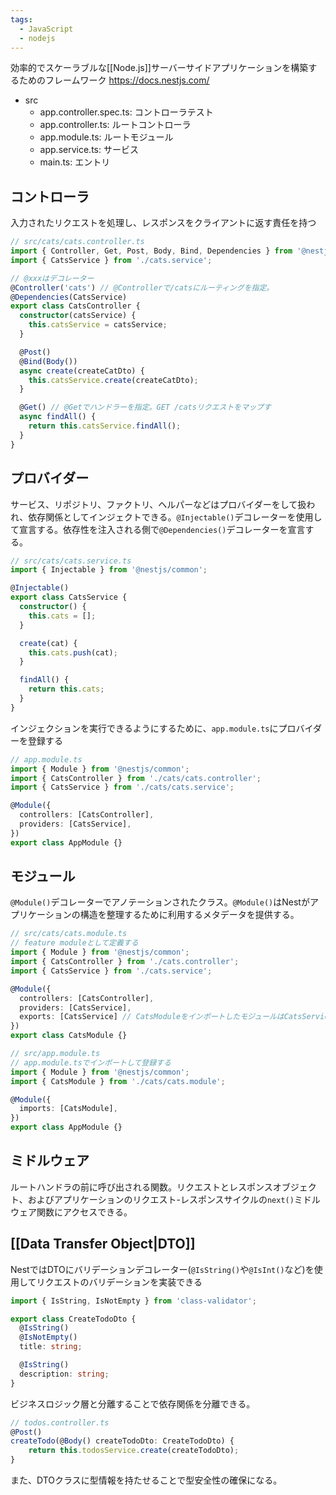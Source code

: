 ```yaml
---
tags:
  - JavaScript
  - nodejs
---
```

効率的でスケーラブルな[[Node.js]]サーバーサイドアプリケーションを構築するためのフレームワーク
https://docs.nestjs.com/

- src
	- app.controller.spec.ts: コントローラテスト
	- app.controller.ts: ルートコントローラ
	- app.module.ts: ルートモジュール
	- app.service.ts: サービス
	- main.ts: エントリ

## コントローラ
入力されたリクエストを処理し、レスポンスをクライアントに返す責任を持つ
```ts
// src/cats/cats.controller.ts
import { Controller, Get, Post, Body, Bind, Dependencies } from '@nestjs/common';
import { CatsService } from './cats.service';

// @xxxはデコレーター
@Controller('cats') // @Controllerで/catsにルーティングを指定。
@Dependencies(CatsService)
export class CatsController {
  constructor(catsService) {
    this.catsService = catsService;
  }

  @Post()
  @Bind(Body())
  async create(createCatDto) {
    this.catsService.create(createCatDto);
  }

  @Get() // @Getでハンドラーを指定。GET /catsリクエストをマップす
  async findAll() {
    return this.catsService.findAll();
  }
}
```
## プロバイダー
サービス、リポジトリ、ファクトリ、ヘルパーなどはプロバイダーをして扱われ、依存関係としてインジェクトできる。`@Injectable()`デコレーターを使用して宣言する。依存性を注入される側で`@Dependencies()`デコレーターを宣言する。
```typescript
// src/cats/cats.service.ts
import { Injectable } from '@nestjs/common';

@Injectable()
export class CatsService {
  constructor() {
    this.cats = [];
  }

  create(cat) {
    this.cats.push(cat);
  }

  findAll() {
    return this.cats;
  }
}
```
インジェクションを実行できるようにするために、`app.module.ts`にプロバイダーを登録する
```ts
// app.module.ts
import { Module } from '@nestjs/common';
import { CatsController } from './cats/cats.controller';
import { CatsService } from './cats/cats.service';

@Module({
  controllers: [CatsController],
  providers: [CatsService],
})
export class AppModule {}
```
## モジュール
`@Module()`デコレーターでアノテーションされたクラス。`@Module()`はNestがアプリケーションの構造を整理するために利用するメタデータを提供する。
```typescript
// src/cats/cats.module.ts
// feature moduleとして定義する
import { Module } from '@nestjs/common';
import { CatsController } from './cats.controller';
import { CatsService } from './cats.service';

@Module({
  controllers: [CatsController],
  providers: [CatsService],
  exports: [CatsService] // CatsModuleをインポートしたモジュールはCatsServiceにアクセスできるようになり、同様にインポートしている他のモジュールと同じCatsServiceインスタンスを共有できるようになる
})
export class CatsModule {}

```
```typescript
// src/app.module.ts
// app.module.tsでインポートして登録する
import { Module } from '@nestjs/common';
import { CatsModule } from './cats/cats.module';

@Module({
  imports: [CatsModule],
})
export class AppModule {}
```
## ミドルウェア
ルートハンドラの前に呼び出される関数。リクエストとレスポンスオブジェクト、およびアプリケーションのリクエスト-レスポンスサイクルの`next()`ミドルウェア関数にアクセスできる。
## [[Data Transfer Object|DTO]]
NestではDTOにバリデーションデコレーター(`@IsString()`や`@IsInt()`など)を使用してリクエストのバリデーションを実装できる
```ts
import { IsString, IsNotEmpty } from 'class-validator';

export class CreateTodoDto {
  @IsString()
  @IsNotEmpty()
  title: string;

  @IsString()
  description: string;
}

```
ビジネスロジック層と分離することで依存関係を分離できる。
```ts
// todos.controller.ts
@Post()
createTodo(@Body() createTodoDto: CreateTodoDto) {
	return this.todosService.create(createTodoDto);
}
```
また、DTOクラスに型情報を持たせることで型安全性の確保になる。